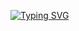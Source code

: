 [![Typing SVG](https://readme-typing-svg.herokuapp.com?font=Fira+Code&weight=600&size=22&duration=6000&pause=1000&color=000000&width=435&lines=Hello+world!+I+am+Juan+David)](https://git.io/typing-svg)
